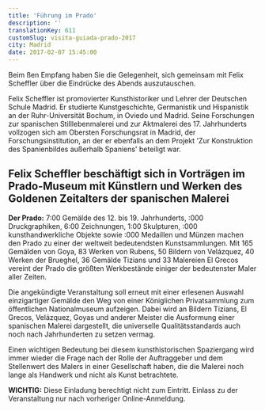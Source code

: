 ```yaml
---
title: 'Führung im Prado'
description: ''
translationKey: 611
customSlug: visita-guiada-prado-2017
city: Madrid
date: 2017-02-07 15:45:00
---
```


Beim ßen Empfang haben Sie die Gelegenheit, sich gemeinsam mit Felix Scheffler über die Eindrücke des Abends auszutauschen.

Felix Scheffler ist promovierter Kunsthistoriker und Lehrer der Deutschen Schule Madrid. Er studierte Kunstgeschichte, Germanistik und Hispanistik an der Ruhr-Universität Bochum, in Oviedo und Madrid. Seine Forschungen zur spanischen Stilllebenmalerei und zur Aktmalerei des 17. Jahrhunderts vollzogen sich am Obersten Forschungsrat in Madrid, der Forschungsinstitution, an der er ebenfalls an dem Projekt 'Zur Konstruktion des Spanienbildes außerhalb Spaniens' beteiligt war. <h2>Felix Scheffler beschäftigt sich in Vorträgen im Prado-Museum mit Künstlern und Werken des Goldenen Zeitalters der spanischen Malerei</h2> <strong>Der Prado:</strong> 7:00 Gemälde des 12. bis 19. Jahrhunderts, :000 Druckgraphiken, 6:00 Zeichnungen, 1:00 Skulpturen, :000 kunsthandwerkliche Objekte sowie :000 Medaillen und Münzen machen den Prado zu einer der weltweit bedeutendsten Kunstsammlungen. Mit 165 Gemälden von Goya, 83 Werken von Rubens, 50 Bildern von Velázquez, 40 Werken der Brueghel, 36 Gemälde Tizians und 33 Malereien El Grecos vereint der Prado die größten Werkbestände einiger der bedeutenster Maler aller Zeiten.

Die angekündigte Veranstaltung soll erneut mit einer erlesenen Auswahl einzigartiger Gemälde den Weg von einer Königlichen Privatsammlung zum öffentlichen Nationalmuseum aufzeigen. Dabei wird an Bildern Tizians, El Grecos, Velázquez, Goyas und anderer Meister die Ausformung einer spanischen Malerei dargestellt, die universelle Qualitätsstandards auch noch nach Jahrhunderten zu setzen vermag.

Einen wichtigen Bedeutung bei diesem kunsthistorischen Spaziergang wird immer wieder die Frage nach der Rolle der Auftraggeber und dem Stellenwert des Malers in einer Gesellschaft haben, die die Malerei noch lange als Handwerk und nicht als Kunst betrachtete.

<strong>WICHTIG:</strong> Diese Einladung berechtigt nicht zum Eintritt. Einlass zu der Veranstaltung nur nach vorheriger Online-Anmeldung.
